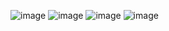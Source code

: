 ![image](https://github.com/younlea/SE_ProDS/assets/1435846/3028f109-1e2f-481f-b04b-5edcdd4d9678)
![image](https://github.com/younlea/SE_ProDS/assets/1435846/f93e5f34-1a57-4b5d-aaef-73b25ee7d733)
![image](https://github.com/younlea/SE_ProDS/assets/1435846/b1516827-a2bb-4307-b513-6a4bf8b90f9a)
![image](https://github.com/younlea/SE_ProDS/assets/1435846/3c8c3cca-e956-49ca-bb16-a269118b5264)
